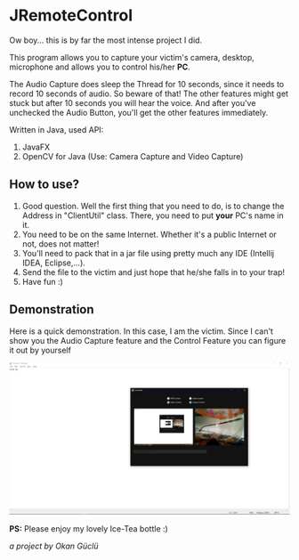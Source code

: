 # JRemoteControl

Ow boy... this is by far the most intense project I did.

This program allows you to capture your victim's camera, desktop, microphone and allows you to control his/her **PC**.

The Audio Capture does sleep the Thread for 10 seconds, since it needs to record 10 seconds of audio.
So beware of that! The other features might get stuck but after 10 seconds you will hear the voice.
And after you've unchecked the Audio Button, you'll get the other features immediately.

Written in Java, used API:

1. JavaFX 
2. OpenCV for Java (Use: Camera Capture and Video Capture)

## How to use?

1. Good question. Well the first thing that you need to do, is to change the Address in "ClientUtil" class.
There, you need to put **your** PC's name in it.
2. You need to be on the same Internet. Whether it's a public Internet or not, does not matter!
3. You'll need to pack that in a jar file using pretty much any IDE (Intellij IDEA, Eclipse,...).
4. Send the file to the victim and just hope that he/she falls in to your trap!
5. Have fun :)

## Demonstration

Here is a quick demonstration. In this case, I am the victim. Since I can't show you the Audio Capture feature and the Control Feature
you can figure it out by yourself

![alt text](https://github.com/AAstroPhysiCS/JRemoteControl/blob/master/src/main/java/images/Annotation%202019-10-10%20173416.png)

**PS:** Please enjoy my lovely Ice-Tea bottle :)

*a project by Okan Güclü*

